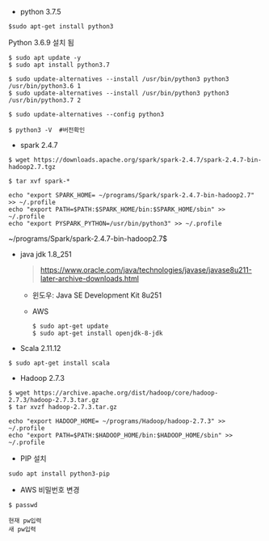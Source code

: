- python 3.7.5

```
$sudo apt-get install python3
```

Python 3.6.9 설치 됨

```
$ sudo apt update -y
$ sudo apt install python3.7
```

```
$ sudo update-alternatives --install /usr/bin/python3 python3 /usr/bin/python3.6 1
$ sudo update-alternatives --install /usr/bin/python3 python3 /usr/bin/python3.7 2
```

```
$ sudo update-alternatives --config python3
```

```
$ python3 -V  #버전확인
```



- spark 2.4.7

```
$ wget https://downloads.apache.org/spark/spark-2.4.7/spark-2.4.7-bin-hadoop2.7.tgz
```

```
$ tar xvf spark-*
```

```
echo "export SPARK_HOME= ~/programs/Spark/spark-2.4.7-bin-hadoop2.7" >> ~/.profile
echo "export PATH=$PATH:$SPARK_HOME/bin:$SPARK_HOME/sbin" >> ~/.profile
echo "export PYSPARK_PYTHON=/usr/bin/python3" >> ~/.profile
```

~/programs/Spark/spark-2.4.7-bin-hadoop2.7$

- java jdk 1.8_251

  > https://www.oracle.com/java/technologies/javase/javase8u211-later-archive-downloads.html

  - 윈도우: Java SE Development Kit 8u251

  - AWS

    ```
    $ sudo apt-get update
    $ sudo apt-get install openjdk-8-jdk
    ```



- Scala 2.11.12

```
$ sudo apt-get install scala
```

- Hadoop 2.7.3

```
$ wget https://archive.apache.org/dist/hadoop/core/hadoop-2.7.3/hadoop-2.7.3.tar.gz
$ tar xvzf hadoop-2.7.3.tar.gz
```

```
echo "export HADOOP_HOME= ~/programs/Hadoop/hadoop-2.7.3" >> ~/.profile
echo "export PATH=$PATH:$HADOOP_HOME/bin:$HADOOP_HOME/sbin" >> ~/.profile
```



- PIP 설치

```
sudo apt install python3-pip
```



- AWS 비밀번호 변경

```
$ passwd
```

```
현재 pw입력
새 pw입력
```



